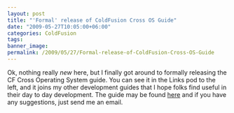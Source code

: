 ```yaml
---
layout: post
title: "'Formal' release of ColdFusion Cross OS Guide"
date: "2009-05-27T10:05:00+06:00"
categories: ColdFusion 
tags: 
banner_image: 
permalink: /2009/05/27/Formal-release-of-ColdFusion-Cross-OS-Guide
---
```


Ok, nothing really <i>new</i> here, but I finally got around to formally releasing the CF Cross Operating System guide. You can see it in the Links pod to the left, and it joins my other development guides that I hope folks find useful in their day to day development. The guide may be found <a href="http://www.raymondcamden.com/page.cfm/Cross-Operating-System-ColdFusion-Development-Guid">here</a> and if you have any suggestions, just send me an email.